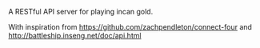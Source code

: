 A RESTful API server for playing incan gold.

With inspiration from
    https://github.com/zachpendleton/connect-four
and
    http://battleship.inseng.net/doc/api.html
